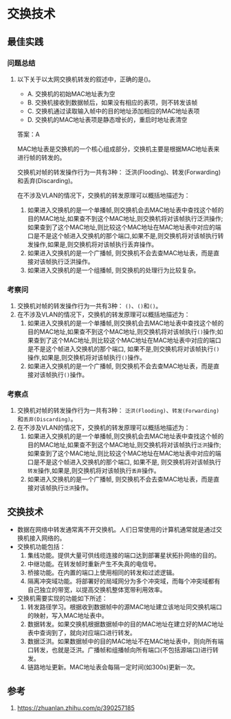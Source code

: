 # 交换技术

## 最佳实践

### 问题总结

1. 以下关于以太网交换机转发的叙述中，正确的是()。
    - A. 交换机的初始MAC地址表为空
    - B. 交换机接收到数据帧后，如果没有相应的表项，则不转发该帧
    - C. 交换机通过读取输入帧中的目的地址添加相应的MAC地址表项
    - D. 交换机的MAC地址表项是静态增长的，重启时地址表清空

    答案：A

    MAC地址表是交换机的一个核心组成部分，交换机主要是根据MAC地址表来进行帧的转发的。

    交换机对帧的转发操作行为一共有3种： 泛洪(Flooding)、转发(Forwarding)和丢弃(Discarding)。

    在不涉及VLAN的情况下，交换机的转发原理可以概括地描述为：
    1. 如果进入交换机的是一个单播帧,则交换机会去MAC地址表中查找这个帧的目的MAC地址,如果查不到这个MAC地址,则交换机将对该帧执行泛洪操作;如果查到了这个MAC地址,则比较这个MAC地址在MAC地址表中对应的端口是不是这个帧进入交换机的那个端口,如果不是,则交换机将对该帧执行转发操作,如果是,则交换机将对该帧执行丢弃操作。
    2. 如果进入交换机的是一个广播帧, 则交换机不会去查MAC地址表，而是直接对该帧执行泛洪操作。
    3. 如果进入交换机的是一个组播帧, 则交换机的处理行为比较复杂。


### 考察问

1. 交换机对帧的转发操作行为一共有3种： `()`、`()`和`()`。
2. 在不涉及VLAN的情况下，交换机的转发原理可以概括地描述为：
    1. 如果进入交换机的是一个单播帧,则交换机会去MAC地址表中查找这个帧的目的MAC地址,如果查不到这个MAC地址,则交换机将对该帧执行`()`操作;如果查到了这个MAC地址,则比较这个MAC地址在MAC地址表中对应的端口是不是这个帧进入交换机的那个端口, 如果不是,则交换机将对该帧执行`()`操作,如果是,则交换机将对该帧执行`()`操作。
    2. 如果进入交换机的是一个广播帧, 则交换机不会去查MAC地址表，而是直接对该帧执行`()`操作。

### 考察点

1. 交换机对帧的转发操作行为一共有3种： `泛洪(Flooding)`、`转发(Forwarding)`和`丢弃(Discarding)`。
2. 在不涉及VLAN的情况下，交换机的转发原理可以概括地描述为：
    1. 如果进入交换机的是一个单播帧,则交换机会去MAC地址表中查找这个帧的目的MAC地址,如果查不到这个MAC地址,则交换机将对该帧执行`泛洪`操作;如果查到了这个MAC地址,则比较这个MAC地址在MAC地址表中对应的端口是不是这个帧进入交换机的那个端口, 如果不是, 则交换机将对该帧执行`转发`操作,如果是,则交换机将对该帧执行`丢弃`操作。
    2. 如果进入交换机的是一个广播帧, 则交换机不会去查MAC地址表，而是直接对该帧执行`泛洪`操作。

## 交换技术

- 数据在网络中转发通常离不开交换机。人们日常使用的计算机通常就是通过交换机接入网络的。
- 交换机功能包括：
    1. 集线功能。提供大量可供线缆连接的端口达到部署星状拓扑网络的目的。
    2. 中继功能。在转发帧时重新产生不失真的电信号。
    3. 桥接功能。在内置的端口上使用相同的转发和过滤逻辑。
    4. 隔离冲突域功能。将部署好的局域网分为多个冲突域，而每个冲突域都有自己独立的带宽，以提高交换机整体宽带利用效率。
- 交换机需要实现的功能如下所述：
    1. 转发路径学习。根据收到数据帧中的源MAC地址建立该地址同交换机端口的映射，写入MAC地址表中。
    2. 数据转发。如果交换机根据数据帧中的目的MAC地址在建立好的MAC地址表中查询到了，就向对应端口进行转发。
    3. 数据泛洪。如果数据帧中的目的MAC地址不在MAC地址表中，则向所有端口转发，也就是泛洪。广播帧和组播帧向所有端口(不包括源端口)进行转发。
    4. 链路地址更新。MAC地址表会每隔一定时间(如300s)更新一次。



## 参考

1. <https://zhuanlan.zhihu.com/p/390257185>
